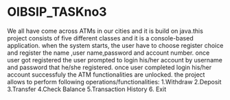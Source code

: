 # OIBSIP_TASKno3
We all have come across ATMs in our cities and it is build on java.this project consists of five different classes and it is a console-based application.
when the system starts, the user have to choose register choice and register the name ,user name,password and account number.
once user got registered the user prompted to login his/her account by username and password that he/she registered.
once user completed login his/her account successfuly the ATM functionalities are unlocked.
the project allows to perform following operations/functionalities:
    1.Withdraw
    2.Deposit
    3.Transfer
    4.Check Balance
    5.Transaction History
    6. Exit
